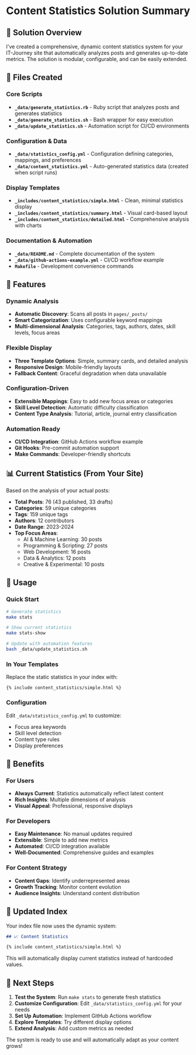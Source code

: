 # Content Statistics Solution Summary

## 🎯 Solution Overview

I've created a comprehensive, dynamic content statistics system for your IT-Journey site that automatically analyzes posts and generates up-to-date metrics. The solution is modular, configurable, and can be easily extended.

## 📁 Files Created

### Core Scripts
- **`_data/generate_statistics.rb`** - Ruby script that analyzes posts and generates statistics
- **`_data/generate_statistics.sh`** - Bash wrapper for easy execution
- **`_data/update_statistics.sh`** - Automation script for CI/CD environments

### Configuration & Data
- **`_data/statistics_config.yml`** - Configuration defining categories, mappings, and preferences
- **`_data/content_statistics.yml`** - Auto-generated statistics data (created when script runs)

### Display Templates
- **`_includes/content_statistics/simple.html`** - Clean, minimal statistics display
- **`_includes/content_statistics/summary.html`** - Visual card-based layout
- **`_includes/content_statistics/detailed.html`** - Comprehensive analysis with charts

### Documentation & Automation
- **`_data/README.md`** - Complete documentation of the system
- **`_data/github-actions-example.yml`** - CI/CD workflow example
- **`Makefile`** - Development convenience commands

## 🚀 Features

### Dynamic Analysis
- **Automatic Discovery**: Scans all posts in `pages/_posts/`
- **Smart Categorization**: Uses configurable keyword mappings
- **Multi-dimensional Analysis**: Categories, tags, authors, dates, skill levels, focus areas

### Flexible Display
- **Three Template Options**: Simple, summary cards, and detailed analysis
- **Responsive Design**: Mobile-friendly layouts
- **Fallback Content**: Graceful degradation when data unavailable

### Configuration-Driven
- **Extensible Mappings**: Easy to add new focus areas or categories
- **Skill Level Detection**: Automatic difficulty classification
- **Content Type Analysis**: Tutorial, article, journal entry classification

### Automation Ready
- **CI/CD Integration**: GitHub Actions workflow example
- **Git Hooks**: Pre-commit automation support
- **Make Commands**: Developer-friendly shortcuts

## 📊 Current Statistics (From Your Site)

Based on the analysis of your actual posts:

- **Total Posts**: 76 (43 published, 33 drafts)
- **Categories**: 59 unique categories
- **Tags**: 159 unique tags
- **Authors**: 12 contributors
- **Date Range**: 2023-2024
- **Top Focus Areas**:
  - AI & Machine Learning: 30 posts
  - Programming & Scripting: 27 posts
  - Web Development: 16 posts
  - Data & Analytics: 12 posts
  - Creative & Experimental: 10 posts

## 🔧 Usage

### Quick Start
```bash
# Generate statistics
make stats

# Show current statistics
make stats-show

# Update with automation features
bash _data/update_statistics.sh
```

### In Your Templates
Replace the static statistics in your index with:
```liquid
{% include content_statistics/simple.html %}
```

### Configuration
Edit `_data/statistics_config.yml` to customize:
- Focus area keywords
- Skill level detection
- Content type rules
- Display preferences

## 🎯 Benefits

### For Users
- **Always Current**: Statistics automatically reflect latest content
- **Rich Insights**: Multiple dimensions of analysis
- **Visual Appeal**: Professional, responsive displays

### For Developers
- **Easy Maintenance**: No manual updates required
- **Extensible**: Simple to add new metrics
- **Automated**: CI/CD integration available
- **Well-Documented**: Comprehensive guides and examples

### For Content Strategy
- **Content Gaps**: Identify underrepresented areas
- **Growth Tracking**: Monitor content evolution
- **Audience Insights**: Understand content distribution

## 🔄 Updated Index

Your index file now uses the dynamic system:
```markdown
## 📈 Content Statistics

{% include content_statistics/simple.html %}
```

This will automatically display current statistics instead of hardcoded values.

## 🚀 Next Steps

1. **Test the System**: Run `make stats` to generate fresh statistics
2. **Customize Configuration**: Edit `_data/statistics_config.yml` for your needs
3. **Set Up Automation**: Implement GitHub Actions workflow
4. **Explore Templates**: Try different display options
5. **Extend Analysis**: Add custom metrics as needed

The system is ready to use and will automatically adapt as your content grows!
